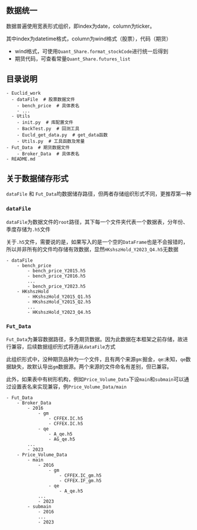 ## 数据统一

数据普遍使用宽表形式组织，即index为date，column为ticker。

其中index为datetime格式，column为wind格式（股票），代码（期货）

- wind格式，可使用`Quant_Share.format_stockCode`进行统一后得到
- 期货代码，可查看常量`Quant_Share.futures_list`

## 目录说明

```shell
- Euclid_work
  - dataFile  # 股票数据文件
  	- bench_price  # 具体表名
  	- ...
  - Utils
  	- init.py  # 库配置文件
  	- BackTest.py  # 回测工具
  	- Eucld_get_data.py  # get_data函数
  	- Utils.py  # 工具函数及常量
- Fut_Data  # 期货数据文件
	- Broker_Data  # 具体表名
- README.md  
```

## 关于数据储存形式

`dataFile` 和 `Fut_Data`均数据储存路径，但两者存储组织形式不同，更推荐第一种

### `dataFile`

`dataFile`为数据文件的`root`路径，其下每一个文件夹代表一个数据表，分年份、季度存储为`.h5`文件

关于`.h5`文件，需要说的是，如果写入的是一个空的`DataFrame`也是不会报错的，所以并非所有的文件均存储有效数据，显然`HKshszHold_Y2023_Q4.h5`无数据

```shell
- dataFile
	- bench_price
		- bench_price_Y2015.h5
		- bench_price_Y2016.h5
		...
		- bench_price_Y2023.h5
	- HKshszHold
		- HKshszHold_Y2015_Q1.h5
		- HKshszHold_Y2015_Q2.h5
		...
		- HKshszHold_Y2023_Q4.h5
```

### `Fut_Data`

`Fut_Data`为兼容数据路径，多为期货数据。因为此数据在本框架之前存储，故进行兼容，后续数据组织形式将遵从`dataFile`方式

此组织形式中，没种期货品种为一个文件，且有两个来源`gm`:掘金，`qe`:未知，`qe`数据缺失，故默认导出`gm`数据源。两个来源的文件命名有差别，但已兼容。

此外，如果表中有树形机构，例如`Price_Volume_Data`下设`main`和`submain`可以通过设置表名来实现兼容，例`Price_Volume_Data/main`

```shell
- Fut_Data
	- Broker_Data
		- 2016
			- gm
				- CFFEX.IC.h5
				- CFFEX.IC.h5
			- qe
				- A_qe.h5
				- AG_qe.h5
		...
		- 2023
	- Price_Volume_Data
		- main
			- 2016
				- gm
					- CFFEX.IC_gm.h5
					- CFFEX.IF_gm.h5
				- qe
					- A_qe.h5
			...
			- 2023
		- submain
			- 2016
			...
			- 2023
```

